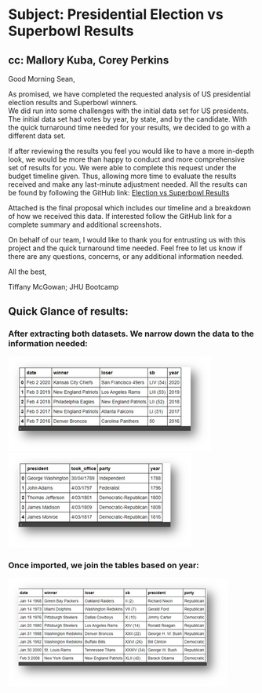 # Subject: Presidential Election vs Superbowl Results
## cc: Mallory Kuba, Corey Perkins

Good Morning Sean,

As promised, we have completed the requested analysis of US presidential election results and Superbowl winners.  
We did run into some challenges with the initial data set for US presidents. The initial data set had votes by year, by state, and by the candidate. With the quick turnaround time needed for your results, we decided to go with a different data set.

If after reviewing the results you feel you would like to have a more in-depth look, we would be more than happy to conduct and more comprehensive set of results for you. 
We were able to complete this request under the budget timeline given. Thus, allowing more time to evaluate the results received and make any last-minute adjustment needed.  All the results can be found by following the GitHub link: [Election vs Superbowl Results](https://github.com/perkins228/Superbowl-Presidents.git)

Attached is the final proposal which includes our timeline and a breakdown of how we received this data. If interested follow the GitHub link for a complete summary and additional screenshots.

On behalf of our team, I would like to thank you for entrusting us with this project and the quick turnaround time needed.
Feel free to let us know if there are any questions, concerns, or any additional information needed.

All the best,

Tiffany McGowan; JHU Bootcamp 

## Quick Glance of results:

### After extracting both datasets. We narrow down the data to the information needed:
![Images/superbowl.jpg](Images/superbowl.jpg)  ![Images/presidents.jpg](Images/presidents.jpg)

### Once imported, we join the tables based on year:
![Images/combined.jpg](Images/combined.jpg)
